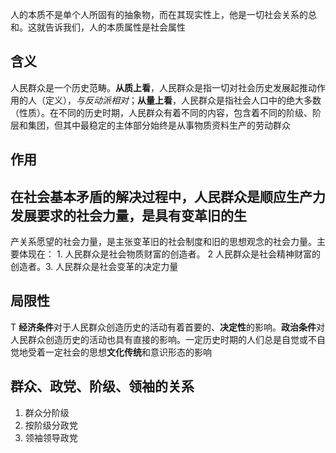 人的本质不是单个人所固有的抽象物，而在其现实性上，他是一切社会关系的总和。这就告诉我们，人的本质属性是社会属性

## 含义
人民群众是一个历史范畴。**从质上看**，人民群众是指一切对社会历史发展起推动作用的人（定义），*与反动派相对*；**从量上看**，人民群众是指社会人口中的绝大多数（性质）。在不同的历史时期，人民群众有着不同的内容，包含着不同的阶级、阶层和集团，但其中最稳定的主体部分始终是从事物质资料生产的劳动群众


## 作用
在社会基本矛盾的解决过程中，人民群众是顺应生产力发展要求的社会力量，是具有变革旧的生
 -
产关系愿望的社会力量，是主张变革旧的社会制度和旧的思想观念的社会力量。主要体现在： 1. 人民群众是社会物质财富的创造者。
 2 人民群众是社会精神财富的创造者。3.  人民群众是社会变革的决定力量

## 局限性
T
**经济条件**对于人民群众创造历史的活动有着首要的、**决定性**的影响。**政治条件**对人民群众创造历史的活动也具有直接的影响。一定历史时期的人们总是自觉或不自觉地受着一定社会的思想**文化传统**和意识形态的影响



## 群众、政党、阶级、领袖的关系
1. 群众分阶级
2. 按阶级分政党
3. 领袖领导政党